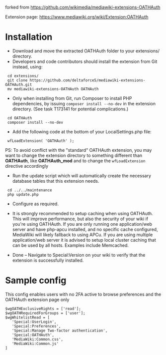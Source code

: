 forked from https://github.com/wikimedia/mediawiki-extensions-OATHAuth

Extension page: https://www.mediawiki.org/wiki/Extension:OATHAuth

# Installation
- Download and move the extracted OATHAuth folder to your extensions/ directory.
- Developers and code contributors should install the extension from Git instead, using:
```
 cd extensions/
 git clone https://github.com/deltaforce5/mediawiki-extensions-OATHAuth.git
 mv mediawiki-extensions-OATHAuth OATHAuth
```

- Only when installing from Git, run Composer to install PHP dependencies, by issuing <code>composer install --no-dev</code> in the extension directory. (See task T173141 for potential complications.)
```
 cd OATHAuth
 composer install --no-dev
```

- Add the following code at the bottom of your LocalSettings.php file:
```
 wfLoadExtension( 'OATHAuth' );
```

PS: To avoid conflict with the "standard" OATHAuth extension, you may want to change the extension directory to something different than <b>OATHAuth</b>, like <b>OATHAuth_mod</b> and to change the <code>wfLoadExtension</code> directive accordingly

- Run the update script which will automatically create the necessary database tables that this extension needs.
```
 cd ../../maintenance
 php update.php
```

- Configure as required.

- It is strongly recommended to setup caching when using OATHAuth. This will improve performance, but also the security of your wiki if you're using OATHAuth. If you are only running one application/web server and have php-apcu installed, and no specific cache configured, MediaWiki will likely fallback to using APCu. If you are using multiple application/web server it is advised to setup local cluster caching that can be used by all hosts. Examples include Memcached.

- Done – Navigate to Special:Version on your wiki to verify that the extension is successfully installed.

# Sample config
This config enables users with no 2FA active to browse preferences and the OATHAuth extension page only
```
$wgOATHExclusiveRights = ['read'];
$wgOATHRequiredForGroups = ['user'];
$wgWhitelistRead = [
   'Special:UserLogin',
   'Special:Preferences',
   'Special:Manage Two-factor authentication',
   'Special:OATHAuth',
   'MediaWiki:Common.css',
   'MediaWiki:Common.js'
]
```
